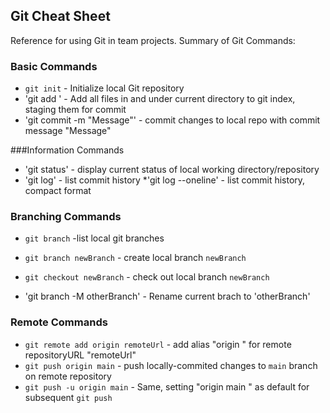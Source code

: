 ## Git Cheat Sheet




Reference for using Git in team projects.
Summary of Git Commands:
### Basic Commands

* `git init` - Initialize local Git repository
* 'git add ' - Add all files in and under current directory to git index, staging them for commit
* 'git commit -m "Message"' - commit changes to local repo with commit message "Message"

###Information Commands

* 'git status' - display current status of local working directory/repository
* 'git log' - list commit history
*'git log --oneline' - list commit history, compact format


### Branching Commands

* `git branch` -list local git branches
* `git branch newBranch` - create local branch
`newBranch`
* `git checkout newBranch` - check out local branch `newBranch`

* 'git branch -M otherBranch' - Rename current brach to 'otherBranch'


### Remote Commands
* `git remote add origin remoteUrl` - add alias "origin " for remote repositoryURL "remoteUrl"
* `git push origin main` - push locally-commited changes to `main` branch on remote repository
* `git push -u origin main` - Same, setting "origin main " as default for subsequent `git push`
